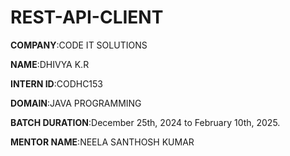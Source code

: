 # REST-API-CLIENT

**COMPANY**:CODE IT SOLUTIONS

**NAME**:DHIVYA K.R

**INTERN ID**:CODHC153

**DOMAIN**:JAVA PROGRAMMING 

**BATCH DURATION**:December 25th, 2024 to February 10th, 2025.

**MENTOR NAME**:NEELA SANTHOSH KUMAR 
